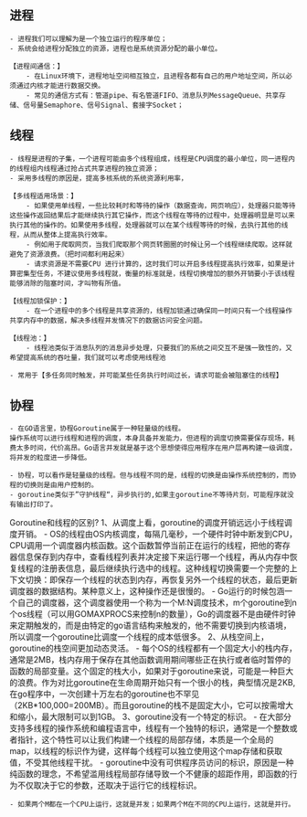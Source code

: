 ## 进程
    - 进程我们可以理解为是一个独立运行的程序单位；
    - 系统会给进程分配独立的资源，进程也是系统资源分配的最小单位。
    
    【进程间通信：】
        - 在Linux环境下，进程地址空间相互独立，且进程各都有自己的用户地址空间，所以必须通过内核才能进行数据交换。
        - 常见的通信方式有：管道pipe、有名管道FIFO、消息队列MessageQueue、共享存储、信号量Semaphore、信号Signal、套接字Socket；
## 线程
    - 线程是进程的子集，一个进程可能由多个线程组成，线程是CPU调度的最小单位，同一进程内的线程组内线程通过抢占式共享进程的独立资源；
    - 采用多线程的原因是，提高多核系统的系统资源利用率，

    【多线程适用场景：】
        - 如果使用单线程，一些比较耗时和等待的操作（数据查询，网页响应），处理器只能等待这些操作返回结果后才能继续执行其它操作，而这个线程在等待的过程中，处理器明显是可以来执行其他的操作的。如果使用多线程，处理器就可以在某个线程等待的时候，去执行其他的线程，从而从整体上提高执行效率。
        - 例如用于爬取网页，当我们爬取那个网页转圈圈的时候让另一个线程继续爬取。这样就避免了资源浪费。（把时间都利用起来）
        - 请求资源是不需要CPU 进行计算的，这时我们可以开启多线程提高执行效率，如果是计算密集型任务，不建议使用多线程就，衡量的标准就是，线程切换增加的额外开销要小于该线程能够消除的阻塞时间，才叫物有所值。

    【线程加锁保护：】
        - 在一个进程中的多个线程是共享资源的，线程加锁通过确保同一时间只有一个线程操作共享内存中的数据，解决多线程并发情况下的数据访问安全问题。

    【线程池：】
        - 线程池类似于消息队列的消息异步处理，只要我们的系统之间交互不是强一致性的，又希望提高系统的吞吐量，我们就可以考虑使用线程池
        - 常用于【多任务同时触发，并可能某些任务执行时间过长，请求可能会被阻塞住的线程】

## 协程
    - 在GO语言里，协程Goroutine属于一种轻量级的线程。
    操作系统可以进行线程和进程的调度，本身具备并发能力，但进程的调度切换需要保存现场，耗费太多时间，代价高昂。Go语言并发就是基于这个思想使得应用程序在用户层再构建一级调度，将并发的粒度进一步降低。

    - 协程，可以看作是轻量级的线程。但与线程不同的是，线程的切换是由操作系统控制的，而协程的切换则是由用户控制的。
    - goroutine类似于”守护线程“，异步执行的,如果主goroutine不等待片刻，可能程序就没有输出打印了。

Goroutine和线程的区别?
    1、从调度上看，goroutine的调度开销远远小于线程调度开销。
        - OS的线程由OS内核调度，每隔几毫秒，一个硬件时钟中断发到CPU，CPU调用一个调度器内核函数。这个函数暂停当前正在运行的线程，把他的寄存器信息保存到内存中，查看线程列表并决定接下来运行哪一个线程，再从内存中恢复线程的注册表信息，最后继续执行选中的线程。这种线程切换需要一个完整的上下文切换：即保存一个线程的状态到内存，再恢复另外一个线程的状态，最后更新调度器的数据结构。某种意义上，这种操作还是很慢的。
        - Go运行的时候包涵一个自己的调度器，这个调度器使用一个称为一个M:N调度技术，m个goroutine到n个os线程（可以用GOMAXPROCS来控制n的数量），Go的调度器不是由硬件时钟来定期触发的，而是由特定的go语言结构来触发的，他不需要切换到内核语境，所以调度一个goroutine比调度一个线程的成本低很多。
    2、从栈空间上，goroutine的栈空间更加动态灵活。
        - 每个OS的线程都有一个固定大小的栈内存，通常是2MB，栈内存用于保存在其他函数调用期间哪些正在执行或者临时暂停的函数的局部变量。这个固定的栈大小，如果对于goroutine来说，可能是一种巨大的浪费。作为对比goroutine在生命周期开始只有一个很小的栈，典型情况是2KB, 在go程序中，一次创建十万左右的goroutine也不罕见（2KB*100,000=200MB）。而且goroutine的栈不是固定大小，它可以按需增大和缩小，最大限制可以到1GB。
    3、goroutine没有一个特定的标识。
        - 在大部分支持多线程的操作系统和编程语言中，线程有一个独特的标识，通常是一个整数或者指针，这个特性可以让我们构建一个线程的局部存储，本质是一个全局的map，以线程的标识作为键，这样每个线程可以独立使用这个map存储和获取值，不受其他线程干扰。
        - goroutine中没有可供程序员访问的标识，原因是一种纯函数的理念，不希望滥用线程局部存储导致一个不健康的超距作用，即函数的行为不仅取决于它的参数，还取决于运行它的线程标识。

    - 如果两个M都在一个CPU上运行，这就是并发；如果两个M在不同的CPU上运行，这就是并行。